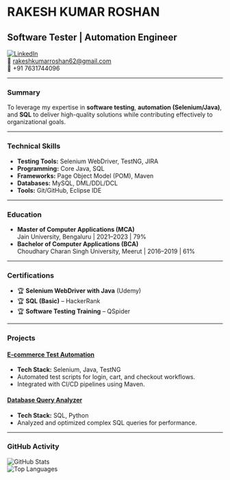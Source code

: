# RAKESH KUMAR ROSHAN  
## Software Tester | Automation Engineer  

[![LinkedIn](https://img.shields.io/badge/LinkedIn-Connect-%230A66C2?style=flat&logo=linkedin)](https://www.linkedin.com/in/rakesh9254/)  
📧 rakeshkumarroshan62@gmail.com  
📱 +91 7631744096  

---

### **Summary**  
To leverage my expertise in **software testing**, **automation (Selenium/Java)**, and **SQL** to deliver high-quality solutions while contributing effectively to organizational goals.  

---

### **Technical Skills**  
- **Testing Tools:** Selenium WebDriver, TestNG, JIRA  
- **Programming:** Core Java, SQL  
- **Frameworks:** Page Object Model (POM), Maven  
- **Databases:** MySQL, DML/DDL/DCL  
- **Tools:** Git/GitHub, Eclipse IDE  

---

### **Education**  
- **Master of Computer Applications (MCA)**  
  Jain University, Bengaluru | 2021–2023 | 79%  
- **Bachelor of Computer Applications (BCA)**  
  Choudhary Charan Singh University, Meerut | 2016–2019 | 61%  

---

### **Certifications**  
- 🏆 **Selenium WebDriver with Java** (Udemy)  
- 🏆 **SQL (Basic)** – HackerRank  
- 🏆 **Software Testing Training** – QSpider  

---

### **Projects**  
#### [E-commerce Test Automation](https://github.com/Rakesh9254/Selenium)  
- **Tech Stack:** Selenium, Java, TestNG  
- Automated test scripts for login, cart, and checkout workflows.  
- Integrated with CI/CD pipelines using Maven.  

#### [Database Query Analyzer](https://github.com/Rakesh9254/your-project-repo)  
- **Tech Stack:** SQL, Python  
- Analyzed and optimized complex SQL queries for performance.  

---

### **GitHub Activity**  
![GitHub Stats](https://github-readme-stats.vercel.app/api?username=Rakesh9254&show_icons=true&theme=dark)  
![Top Languages](https://github-readme-stats.vercel.app/api/top-langs/?username=Rakesh9254&layout=compact&theme=dark)  
